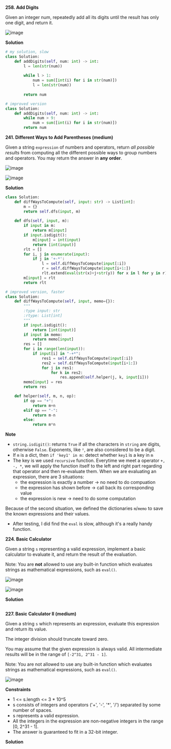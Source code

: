 **258. Add Digits**

Given an integer num, repeatedly add all its digits until the result has only one digit, and return it.

![image](https://user-images.githubusercontent.com/51500878/138719721-d0b41c34-4de7-4523-953b-c3b7a7746a38.png)

**Solution**

```python
# my solution, slow
class Solution:
    def addDigits(self, num: int) -> int:
        l = len(str(num))
        
        while l > 1:
            num = sum([int(i) for i in str(num)])
            l = len(str(num))
            
        return num
```

```python
# improved version
class Solution:
    def addDigits(self, num: int) -> int:
        while num > 9:
            num = sum([int(i) for i in str(num)])
        return num
```


**241. Different Ways to Add Parentheses (medium)**

Given a string `expression` of numbers and operators, return _all possible results_ from computing all the different possible ways to group numbers and operators. You may return the answer in **any order**.

![image](https://user-images.githubusercontent.com/51500878/138722690-d1b4ddb3-3c04-4498-8c29-d4bcb32379fc.png)

![image](https://user-images.githubusercontent.com/51500878/138722726-55461cff-f318-4c9b-8c77-d32350dfa2d5.png)

**Solution**

```python
class Solution:
    def diffWaysToCompute(self, input: str) -> List[int]:
        m = {}
        return self.dfs(input, m)
    
    def dfs(self, input, m):
        if input in m:
            return m[input]
        if input.isdigit():
            m[input] = int(input)
            return [int(input)]
        rlt = []
        for i, j in enumerate(input):
            if j in '+-*':
                l = self.diffWaysToCompute(input[:i])
                r = self.diffWaysToCompute(input[i+1:])
                rlt.extend(eval(str(x)+j+str(y)) for x in l for y in r)
        m[input] = rlt
        return rlt
```

```python
# improved version, faster
class Solution:
    def diffWaysToCompute(self, input, memo={}):
        """
        :type input: str
        :rtype: List[int]
        """
        if input.isdigit():
            return [int(input)]
        if input in memo:
            return memo[input] 
        res = []
        for i in range(len(input)):
            if input[i] in "-+*":
                res1 = self.diffWaysToCompute(input[:i])
                res2 = self.diffWaysToCompute(input[i+1:])
                for j in res1:
                    for k in res2:
                        res.append(self.helper(j, k, input[i]))
        memo[input] = res
        return res

    def helper(self, m, n, op):
        if op == "+":
            return m+n
        elif op == "-":
            return m-n
        else:
            return m*n   
```            

**Note**

- `string.isdigit()`: returns `True` if all the characters in `string` are digits, otherwise `False`. Exponents, like `²`, are also considered to be a digit.
- If `m` is a dict, then `if 'key1' in m:` detect whether `key1` is a key in `m`
- The key is we used `recursive` function. Everytime we meet a operator `+, -, *`, we will apply the function itself to the left and right part regarding that operator and then re-evaluate them. When we are evaluating an expression, there are 3 situations:
    - the expression is exactly a number -> no need to do compuation
    - the expression has shown before -> call back its corresponding value 
    - the expression is new -> need to do some computation

Because of the second situation, we defined the dictionaries `m`/`memo` to save the known expressions and their values.
- After testing, I did find the `eval` is slow, although it's a really handy function.

**224. Basic Calculator**

Given a string `s` representing a valid expression, implement a basic calculator to evaluate it, and return the result of the evaluation.

Note: You are **not** allowed to use any built-in function which evaluates strings as mathematical expressions, such as `eval()`.

![image](https://user-images.githubusercontent.com/51500878/138789363-a5d09b00-d4b7-4703-9ae6-5b2c6db48b44.png)

![image](https://user-images.githubusercontent.com/51500878/138789369-980f8ff9-e67c-4029-b8e0-28fcecba668c.png)


**Solution**

```python

```







**227. Basic Calculator II (medium)**

Given a string `s` which represents an expression, evaluate this expression and return its value. 

The integer division should truncate toward zero.

You may assume that the given expression is always valid. All intermediate results will be in the range of `[-2^31, 2^31 - 1]`.

Note: You are not allowed to use any built-in function which evaluates strings as mathematical expressions, such as `eval()`.

![image](https://user-images.githubusercontent.com/51500878/138785260-90cfe351-fdf3-4322-ad9c-47634b20451c.png)

**Constraints**

- 1 <= s.length <= 3 * 10^5  
- s consists of integers and operators ('+', '-', '\*', '/') separated by some number of spaces.  
- s represents a valid expression.  
- All the integers in the expression are non-negative integers in the range \[0, 2^31 - 1].  
- The answer is guaranteed to fit in a 32-bit integer.  

**Solution**

```python

```









